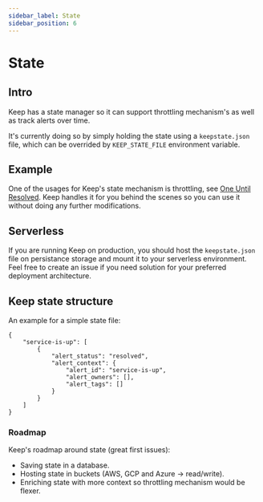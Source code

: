 ```yaml
---
sidebar_label: State
sidebar_position: 6
---
```


# State

## Intro
Keep has a state manager so it can support throttling mechanism's as well as track alerts over time.

It's currently doing so by simply holding the state using a `keepstate.json` file, which can be overrided by `KEEP_STATE_FILE` environment variable.

## Example
One of the usages for Keep's state mechanism is throttling, see [One Until Resolved](docs/../throttles/one-until-resolved.md). Keep handles it for you behind the scenes so you can use it without doing any further modifications.

## Serverless
If you are running Keep on production, you should host the `keepstate.json` file on persistance storage and mount it to your serverless environment. Feel free to create an issue if you need solution for your preferred deployment architecture.

## Keep state structure
An example for a simple state file:
```
{
    "service-is-up": [
        {
            "alert_status": "resolved",
            "alert_context": {
                "alert_id": "service-is-up",
                "alert_owners": [],
                "alert_tags": []
            }
        }
    ]
}
```

### Roadmap

Keep's roadmap around state (great first issues):
- Saving state in a database.
- Hosting state in buckets (AWS, GCP and Azure -> read/write).
- Enriching state with more context so throttling mechanism would be flexer.
